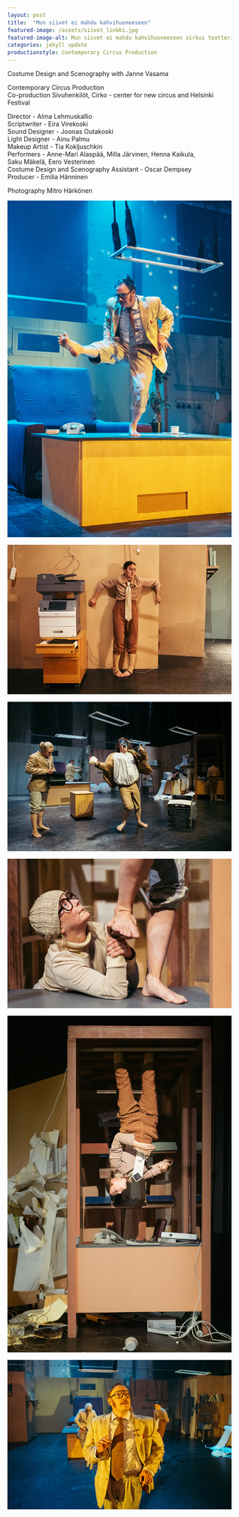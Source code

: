 ```yaml
---
layout: post
title:  "Mun siivet ei mahdu kahvihuoneeseen"
featured-image: /assets/siivet_linkki.jpg
featured-image-alt: Mun siivet ei mahdu kahvihuoneeseen sirkus teatteri esitys
categories: jekyll update
productionstyle: Contemporary Circus Production
---
```


Costume Design and Scenography with Janne Vasama

  Contemporary Circus Production  
Co-production Sivuhenkilöt, Cirko - center for new circus and Helsinki Festival

  Director - Alma Lehmuskallio  
  Scriptwriter - Eira Virekoski  
  Sound Designer - Joonas Outakoski  
  Light Designer - Ainu Palmu  
  Makeup Artist - Tia Kokljuschkin  
  Performers - Anne-Mari Alaspää, Milla Järvinen, Henna Kaikula,  
  Saku Mäkelä, Eero Vesterinen  
  Costume Design and Scenography Assistant - Oscar Dempsey  
  Producer - Emilia Hänninen  

  Photography Mitro Härkönen

![alt text](/assets/projects/siivet1.jpg)


![alt text](/assets/projects/siivet2.jpg)


![alt text](/assets/projects/siivet3.jpg)


![alt text](/assets/projects/siivet4.jpg)


![alt text](/assets/projects/siivet5.jpg)


![alt text](/assets/projects/siivet6.jpg)
